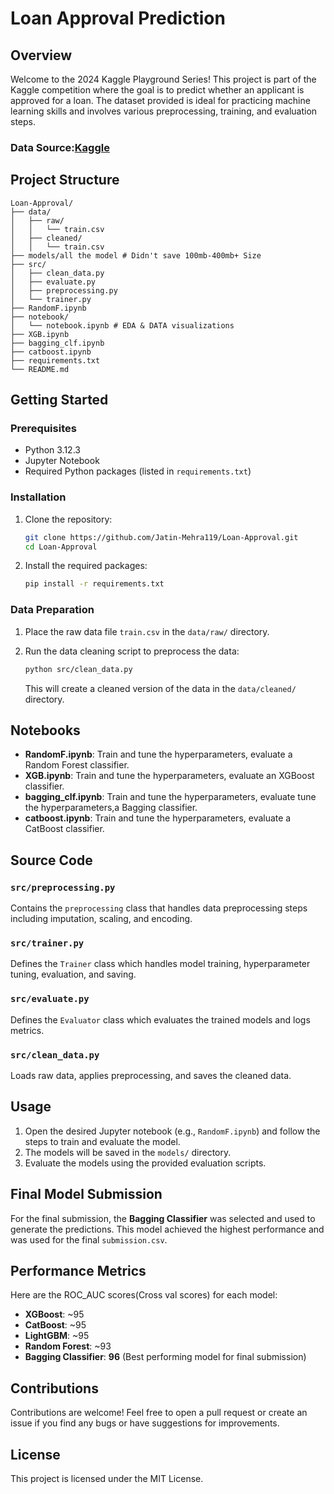 # Loan Approval Prediction

## Overview

Welcome to the 2024 Kaggle Playground Series! This project is part of the Kaggle competition where the goal is to predict whether an applicant is approved for a loan. The dataset provided is ideal for practicing machine learning skills and involves various preprocessing, training, and evaluation steps.

### Data Source:[Kaggle](https://www.kaggle.com/competitions/playground-series-s4e10/data)
## Project Structure

```
Loan-Approval/
├── data/
│   ├── raw/
│   │   └── train.csv
│   ├── cleaned/
│   │   └── train.csv
├── models/all the model # Didn't save 100mb-400mb+ Size 
├── src/
│   ├── clean_data.py
│   ├── evaluate.py
│   ├── preprocessing.py
│   └── trainer.py
├── RandomF.ipynb
├── notebook/
│   └── notebook.ipynb # EDA & DATA visualizations
├── XGB.ipynb
├── bagging_clf.ipynb
├── catboost.ipynb
├── requirements.txt
└── README.md

```

## Getting Started

### Prerequisites

-   Python 3.12.3
-   Jupyter Notebook
-   Required Python packages (listed in  `requirements.txt`)

### Installation

1.  Clone the repository:
    
    ```bash
    git clone https://github.com/Jatin-Mehra119/Loan-Approval.git
    cd Loan-Approval
    
    ```
    
2.  Install the required packages:
    
    ```bash
    pip install -r requirements.txt
    
    ```
    

### Data Preparation

1.  Place the raw data file  `train.csv`  in the  `data/raw/`  directory.
2.  Run the data cleaning script to preprocess the data:
    
    ```bash
    python src/clean_data.py
    
    ```
    
    This will create a cleaned version of the data in the  `data/cleaned/`  directory.

## Notebooks

-   **RandomF.ipynb**: Train and tune the hyperparameters, evaluate a Random Forest classifier.
-   **XGB.ipynb**: Train and tune the hyperparameters, evaluate an XGBoost classifier.
-   **bagging_clf.ipynb**: Train and tune the hyperparameters, evaluate tune the hyperparameters,a Bagging classifier.
-   **catboost.ipynb**: Train and tune the hyperparameters, evaluate a CatBoost classifier.

## Source Code

### `src/preprocessing.py`

Contains the  `preprocessing`  class that handles data preprocessing steps including imputation, scaling, and encoding.

### `src/trainer.py`

Defines the  `Trainer`  class which handles model training, hyperparameter tuning, evaluation, and saving.

### `src/evaluate.py`

Defines the  `Evaluator`  class which evaluates the trained models and logs metrics.

### `src/clean_data.py`

Loads raw data, applies preprocessing, and saves the cleaned data.

## Usage

1.  Open the desired Jupyter notebook (e.g.,  `RandomF.ipynb`) and follow the steps to train and evaluate the model.
2.  The models will be saved in the  `models/`  directory.
3.  Evaluate the models using the provided evaluation scripts.

## Final Model Submission

For the final submission, the **Bagging Classifier** was selected and used to generate the predictions. This model achieved the highest performance and was used for the final `submission.csv`.

## Performance Metrics

Here are the ROC_AUC scores(Cross val scores) for each model:

-   **XGBoost**: ~95
-   **CatBoost**: ~95
-   **LightGBM**: ~95
-   **Random Forest**: ~93
-   **Bagging Classifier**: **96** (Best performing model for final submission)

## Contributions

Contributions are welcome! Feel free to open a pull request or create an issue if you find any bugs or have suggestions for improvements.

## License

This project is licensed under the MIT License.
